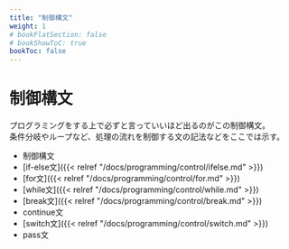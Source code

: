 ```yaml
---
title: "制御構文"
weight: 1
# bookFlatSection: false
# bookShowToC: true
bookToc: false
---
```


# 制御構文

プログラミングをする上で必ずと言っていいほど出るのがこの制御構文。  
条件分岐やループなど、処理の流れを制御する文の記法などをここでは示す。  

- 制御構文
 - [if-else文]({{< relref "/docs/programming/control/ifelse.md" >}})
 - [for文]({{< relref "/docs/programming/control/for.md" >}})
 - [while文]({{< relref "/docs/programming/control/while.md" >}})
 - [break文]({{< relref "/docs/programming/control/break.md" >}})
 - continue文
 - [switch文]({{< relref "/docs/programming/control/switch.md" >}})
 - pass文